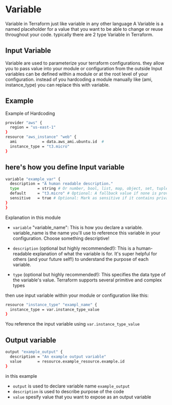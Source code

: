 # Variable
Variable in Terraform just like variable in any other language
A Variable is a named placeholder for a value that you want to be able to change or reuse throughout your code. typically there are 2 type Variable in Terraform.

## Input Variable
Variable are used to parameterize your terraform configurations. they allow you to pass value into your module or configuration from the outside Input variables can be defined within a module or at the root level of your configuration. instead of you hardcoding a module manually like (ami, instance_type) you can replace this with variable.
## Example
Example of Hardcoding
```bash
provider "aws" {                           
  region = "us-east-1"   
}
resource "aws_instance" "web" {            
  ami           = data.aws_ami.ubuntu.id  #
  instance_type = "t3.micro"
}
```

## here's how you define Input variable
```bash
variable "example_var" {
  description = "A human readable description."
  type        = string # Or number, bool, list, map, object, set, tuple
  default     = "t3.micro" # Optional: A fallback value if none is provided
  sensitive   = true # Optional: Mark as sensitive if it contains private info (e.g., passwords)
}
}
```
Explanation in this module
- ``variable`` "variable_name": This is how you declare a variable. variable_name is the name you'll use to reference this variable in your configuration. Choose something descriptive!

- ``description`` (optional but highly recommended!): This is a human-readable explanation of what the variable is for. It's super helpful for others (and your future self!) to understand the purpose of each variable.

- ``type`` (optional but highly recommended!): This specifies the data type of the variable's value. Terraform supports several primitive and complex types

then use input variable within your module or configuration like this:
```bash
resource "instance_type" "exampl_name" {
  instance_type = var.instance_type_value
}
```
You reference the input variable using ``var.instance_type_value``

## Output variable
```bash
output "example_output" {
  description = "An example output variable"
  value       = resource.example_resource.example.id
}
```
in this example
- ``output`` is used to declare variable name ``example_output``
- ``description`` is used to describe purpose of the code
- ``value`` spesify value that you want to expose as an output variable